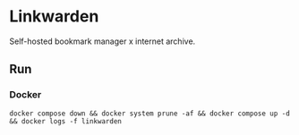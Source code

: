 # Linkwarden
Self-hosted bookmark manager x internet archive.

## Run 

### Docker
```
docker compose down && docker system prune -af && docker compose up -d && docker logs -f linkwarden 
```

